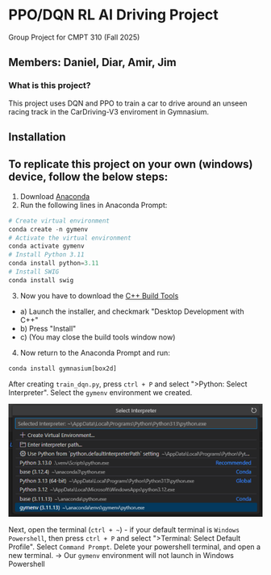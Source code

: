 # PPO/DQN RL AI Driving Project 
Group Project for CMPT 310 (Fall 2025)

Members: Daniel, Diar, Amir, Jim
---
### What is this project?
This project uses DQN and PPO to train a car to drive around an unseen racing track in the CarDriving-V3 enviroment in Gymnasium.

Installation
---
To replicate this project on your own (windows) device, follow the below steps:
---
1. Download [Anaconda](https://www.anaconda.com/download)
2. Run the following lines in Anaconda Prompt:
```python
# Create virtual environment
conda create -n gymenv
# Activate the virtual environment
conda activate gymenv
# Install Python 3.11
conda install python=3.11
# Install SWIG
conda install swig
```
3. Now you have to download the [C++ Build Tools](https://visualstudio.microsoft.com/visual-cpp-build-tools)
* a) Launch the installer, and checkmark "Desktop Development with C++"
* b) Press "Install"
* c) (You may close the build tools window now)
4. Now return to the Anaconda Prompt and run:
```python
conda install gymnasium[box2d]
```
After creating `train_dqn.py`, press `ctrl + P` and select ">Python: Select Interpreter". Select the `gymenv` environment we created.

![Select the `gymenv` environment](image.png)

Next, open the terminal (`ctrl + ~`) - if your default terminal is `Windows Powershell`, then press `ctrl + P` and select ">Terminal: Select Default Profile". Select `Command Prompt`. Delete your powershell terminal, and open a new terminal.
-> Our `gymenv` environment will not launch in Windows Powershell

